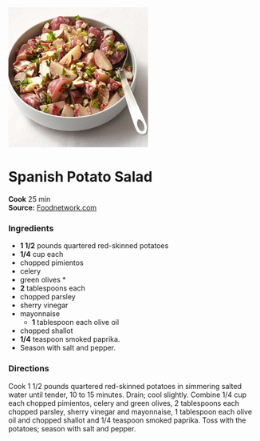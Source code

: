 [![](./images/e8cb603d-27c5-4551-ba6f-3beeadaf4540.jpg)](http://food.fnr.sndimg.com/content/dam/images/food/fullset/2013/4/5/0/FNM_050113-Spanish-Potato-Salad-Recipe_s4x3.jpg.rend.hgtvcom.616.462.jpeg)

#  Spanish Potato Salad

**Cook** 25 min  
**Source:** [Foodnetwork.com](http://www.foodnetwork.com/recipes/food-network-kitchen/spanish-potato-salad-recipe-2112546)

###  Ingredients

  *  **1 1/2** pounds quartered red-skinned potatoes
  *   **1/4** cup each
  * chopped pimientos
  * celery
  * green olives  *   
 * **2** tablespoons each
  * chopped parsley
  * sherry vinegar
  * mayonnaise
    *   **1** tablespoon each olive oil
  * chopped shallot
  *   **1/4** teaspoon smoked paprika.
  * Season with salt and pepper.

###  Directions

Cook 1 1/2 pounds quartered red-skinned potatoes in simmering salted water
until tender, 10 to 15 minutes. Drain; cool slightly. Combine 1/4 cup each
chopped pimientos, celery and green olives, 2 tablespoons each chopped
parsley, sherry vinegar and mayonnaise, 1 tablespoon each olive oil and
chopped shallot and 1/4 teaspoon smoked paprika. Toss with the potatoes;
season with salt and pepper.

